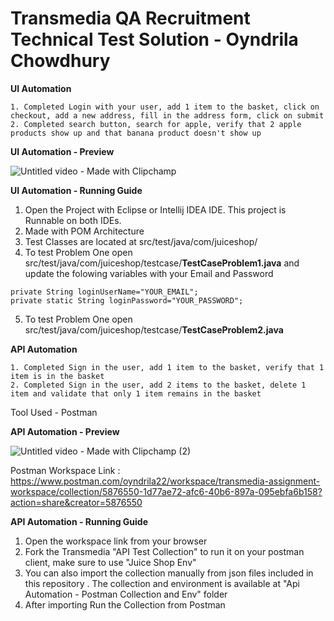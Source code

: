 # Transmedia QA Recruitment Technical Test Solution - Oyndrila Chowdhury


**UI Automation**

```
1. Completed Login with your user, add 1 item to the basket, click on checkout, add a new address, fill in the address form, click on submit
2. Completed search button, search for apple, verify that 2 apple products show up and that banana product doesn't show up
```

**UI Automation - Preview**

![Untitled video - Made with Clipchamp](https://github.com/oyndrila/TransmediaQARecruitmentTechnicalTestOyndrilaChowdhury/assets/40711052/5a5afa2a-3542-4e5a-a06b-703ce186b0b6)

**UI Automation - Running Guide**
1. Open the Project with Eclipse or Intellij IDEA IDE. This project is Runnable on both IDEs.
2. Made with POM Architecture
3. Test Classes are located at src/test/java/com/juiceshop/
4. To test Problem One open src/test/java/com/juiceshop/testcase/**TestCaseProblem1.java** and update the folowing variables with your Email and Password
```
private String loginUserName="YOUR_EMAIL";
private static String loginPassword="YOUR_PASSWORD";
```
5. To test Problem One open src/test/java/com/juiceshop/testcase/**TestCaseProblem2.java**


**API Automation**   
   
 ```
1. Completed Sign in the user, add 1 item to the basket, verify that 1 item is in the basket
2. Completed Sign in the user, add 2 items to the basket, delete 1 item and validate that only 1 item remains in the basket
```


Tool Used - Postman

**API Automation - Preview** 

![Untitled video - Made with Clipchamp (2)](https://github.com/oyndrila/TransmediaQARecruitmentTechnicalTestOyndrilaChowdhury/assets/40711052/c8111e50-47d6-49b6-8f32-186dec597e64)

Postman Workspace Link : https://www.postman.com/oyndrila22/workspace/transmedia-assignment-workspace/collection/5876550-1d77ae72-afc6-40b6-897a-095ebfa6b158?action=share&creator=5876550

**API Automation - Running Guide**
1. Open the workspace link from your browser
2. Fork the Transmedia "API Test Collection" to run it on your postman client, make sure to use "Juice Shop Env"
3. You can also import the collection manually from json files included in this repository . The collection and environment is available at "Api Automation - Postman Collection and Env" folder
4. After importing Run the Collection from Postman
